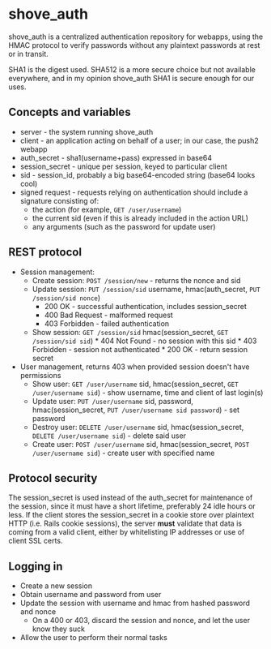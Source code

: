 shove_auth
==========

shove_auth is a centralized authentication repository for webapps, using
the HMAC protocol to verify passwords without any plaintext passwords at
rest or in transit.

SHA1 is the digest used. SHA512 is a more secure choice but not available
everywhere, and in my opinion shove_auth SHA1 is secure enough for our
uses.

Concepts and variables
----------------------
* server - the system running shove_auth
* client - an application acting on behalf of a user; in our case, the push2 webapp
* auth_secret - sha1(username+pass) expressed in base64
* session_secret - unique per session, keyed to particular client
* sid - session_id, probably a big base64-encoded string (base64 looks cool)
* signed request - requests relying on authentication should include a signature consisting of:
	* the action (for example, `GET /user/username`)
	* the current sid (even if this is already included in the action URL)
	* any arguments (such as the password for update user)

REST protocol
-------------

* Session management:
  * Create session: `POST /session/new` - returns the nonce and sid
  * Update session: `PUT /session/sid` username, hmac(auth_secret, `PUT /session/sid nonce`)
    * 200 OK - successful authentication, includes session_secret
    * 400 Bad Request - malformed request
    * 403 Forbidden - failed authentication
  * Show session: `GET /session/sid` hmac(session_secret, `GET /session/sid sid`)
		* 404 Not Found - no session with this sid
		* 403 Forbidden - session not authenticated
		* 200 OK - return session secret 
* User management, returns 403 when provided session doesn't have permissions
  * Show user: `GET /user/username` sid, hmac(session_secret, `GET /user/username sid`) - show username, time and client of last login(s)
  * Update user: `PUT /user/username` sid, password, hmac(session_secret, `PUT /user/username sid password`) - set password
  * Destroy user: `DELETE /user/username` sid, hmac(session_secret, `DELETE /user/username sid`) - delete said user
  * Create user: `POST /user/username` sid, hmac(session_secret, `POST /user/username sid`) - create user with specified name

Protocol security
-----------------

The session\_secret is used instead of the auth\_secret for maintenance of the session, since it must have a short lifetime,
preferably 24 idle hours or less.  If the client stores the session\_secret in a cookie store over plaintext HTTP (i.e. Rails
cookie sessions), the server **must** validate that data is coming from a valid client, either by whitelisting IP addresses
or use of client SSL certs.

Logging in
----------

* Create a new session
* Obtain username and password from user
* Update the session with username and hmac from hashed password and nonce
  * On a 400 or 403, discard the session and nonce, and let the user know they suck
* Allow the user to perform their normal tasks

